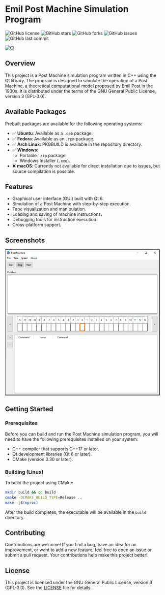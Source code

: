 # Emil Post Machine Simulation Program

![GitHub license](https://img.shields.io/github/license/adidvar/post-machine)
![GitHub stars](https://img.shields.io/github/stars/adidvar/post-machine?style=social)
![GitHub forks](https://img.shields.io/github/forks/adidvar/post-machine?style=social)
![GitHub issues](https://img.shields.io/github/issues/adidvar/post-machine)
![GitHub last commit](https://img.shields.io/github/last-commit/adidvar/post-machine)

[![CI](https://github.com/adidvar/post-machine/actions/workflows/build.yml/badge.svg)](https://github.com/your-username/your-repo/actions)

## Overview

This project is a Post Machine simulation program written in C++ using the Qt library. The program is designed to simulate the operation of a Post Machine, a theoretical computational model proposed by Emil Post in the 1930s. It is distributed under the terms of the GNU General Public License, version 3 (GPL-3.0).

## Available Packages

Prebuilt packages are available for the following operating systems:

- ✅ **Ubuntu**: Available as a `.deb` package.
- ✅ **Fedora**: Available as an `.rpm` package.
- ✅ **Arch Linux**: PKGBUILD is available in the repository directory.
- ✅ **Windows**:
  - Portable `.zip` package.
  - Windows Installer (`.exe`).
- ❌ **macOS**: Currently not available for direct installation due to issues, but source compilation is possible.

## Features

- Graphical user interface (GUI) built with Qt 6.
- Simulation of a Post Machine with step-by-step execution.
- Tape visualization and manipulation.
- Loading and saving of machine instructions.
- Debugging tools for instruction execution.
- Cross-platform support.

## Screenshots

![Screenshot 1](assets/Screenshot_1.png "Screenshot 1")

## Getting Started

### Prerequisites

Before you can build and run the Post Machine simulation program, you will need to have the following prerequisites installed on your system:

- C++ compiler that supports C++17 or later.
- Qt development libraries (Qt 6 or later).
- CMake (version 3.30 or later).

### Building (Linux)

To build the project using CMake:

```sh
mkdir build && cd build
cmake -DCMAKE_BUILD_TYPE=Release ..
make -j$(nproc)
```

After the build completes, the executable will be available in the `build` directory.

## Contributing

Contributions are welcome! If you find a bug, have an idea for an improvement, or want to add a new feature, feel free to open an issue or submit a pull request. Your contributions help make this project better!

## License

This project is licensed under the GNU General Public License, version 3 (GPL-3.0). See the [LICENSE](LICENSE) file for details.
